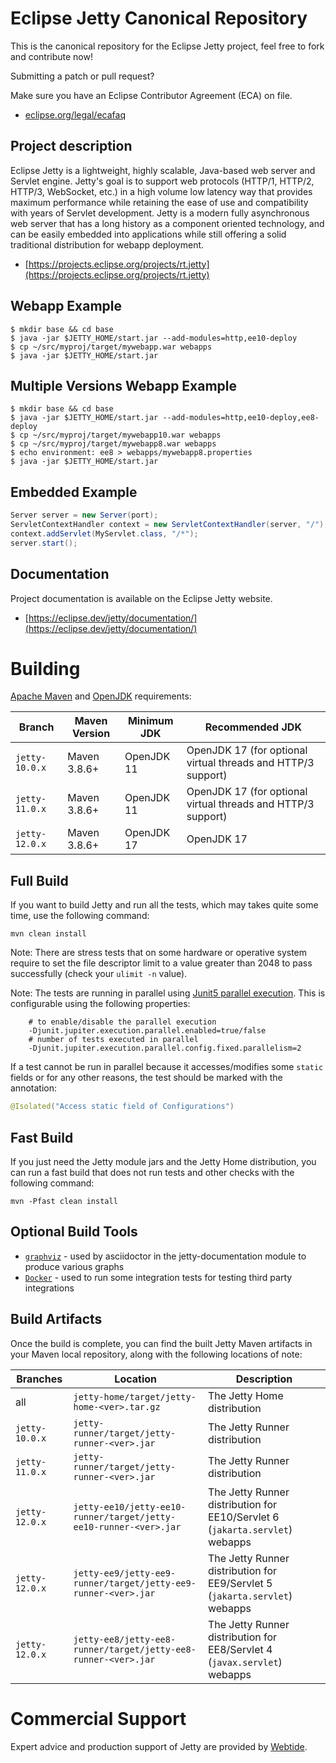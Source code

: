 Eclipse Jetty Canonical Repository
==================================

This is the canonical repository for the Eclipse Jetty project, feel free to fork and contribute now!

Submitting a patch or pull request?

Make sure you have an Eclipse Contributor Agreement (ECA) on file.

- [eclipse.org/legal/ecafaq](https://www.eclipse.org/legal/ecafaq.php)

Project description
-------------------

Eclipse Jetty is a lightweight, highly scalable, Java-based web server and Servlet engine.
Jetty's goal is to support web protocols (HTTP/1, HTTP/2, HTTP/3, WebSocket, etc.) in a high volume low latency way that provides maximum performance while retaining the ease of use and compatibility with years of Servlet development.
Jetty is a modern fully asynchronous web server that has a long history as a component oriented technology, and can be easily embedded into applications while still offering a solid traditional distribution for webapp deployment.

- [https://projects.eclipse.org/projects/rt.jetty](https://projects.eclipse.org/projects/rt.jetty)

Webapp Example
--------------

```shell
$ mkdir base && cd base
$ java -jar $JETTY_HOME/start.jar --add-modules=http,ee10-deploy
$ cp ~/src/myproj/target/mywebapp.war webapps
$ java -jar $JETTY_HOME/start.jar 
```

Multiple Versions Webapp Example
--------------------------------

```shell
$ mkdir base && cd base
$ java -jar $JETTY_HOME/start.jar --add-modules=http,ee10-deploy,ee8-deploy
$ cp ~/src/myproj/target/mywebapp10.war webapps
$ cp ~/src/myproj/target/mywebapp8.war webapps
$ echo environment: ee8 > webapps/mywebapp8.properties
$ java -jar $JETTY_HOME/start.jar 
```

Embedded Example
----------------

```java
Server server = new Server(port);
ServletContextHandler context = new ServletContextHandler(server, "/");
context.addServlet(MyServlet.class, "/*");
server.start();
```

Documentation
-------------

Project documentation is available on the Eclipse Jetty website.

- [https://eclipse.dev/jetty/documentation/](https://eclipse.dev/jetty/documentation/)

Building
========

[Apache Maven](https://maven.apache.org/) and [OpenJDK](https://adoptium.net/) requirements:

| Branch         | Maven Version | Minimum JDK | Recommended JDK                                              |
|----------------|---------------|-------------|--------------------------------------------------------------|
| `jetty-10.0.x` | Maven 3.8.6+  | OpenJDK 11  | OpenJDK 17 (for optional virtual threads and HTTP/3 support) |
| `jetty-11.0.x` | Maven 3.8.6+  | OpenJDK 11  | OpenJDK 17 (for optional virtual threads and HTTP/3 support) |
| `jetty-12.0.x` | Maven 3.8.6+  | OpenJDK 17  | OpenJDK 17                                                   |

Full Build
----------

If you want to build Jetty and run all the tests, which may takes quite some time, use the following command:

``` shell
mvn clean install
```

Note: There are stress tests that on some hardware or operative system require to set the file descriptor limit to a value greater than 2048 to pass successfully (check your `ulimit -n` value).

Note: The tests are running in parallel using [Junit5 parallel execution](https://junit.org/junit5/docs/current/user-guide/#writing-tests-parallel-execution).
This is configurable using the following properties:

```
    # to enable/disable the parallel execution
    -Djunit.jupiter.execution.parallel.enabled=true/false
    # number of tests executed in parallel
    -Djunit.jupiter.execution.parallel.config.fixed.parallelism=2
```

If a test cannot be run in parallel because it accesses/modifies some `static` fields or for any other reasons, the test should be marked with the annotation:

```java
@Isolated("Access static field of Configurations")
```

Fast Build
----------

If you just need the Jetty module jars and the Jetty Home distribution, you can run a fast build that does not run tests and other checks with the following command:

``` shell
mvn -Pfast clean install
```

Optional Build Tools
--------------------

* [`graphviz`](https://graphviz.org/) - used by asciidoctor in the jetty-documentation module to produce various graphs
* [`Docker`](https://www.docker.com/) - used to run some integration tests for testing third party integrations

Build Artifacts
---------------

Once the build is complete, you can find the built Jetty Maven artifacts in your Maven local repository, along with the following locations of note:

| Branches       | Location                                                          | Description                                                                  |
|----------------|-------------------------------------------------------------------|------------------------------------------------------------------------------|
| all            | `jetty-home/target/jetty-home-<ver>.tar.gz`                       | The Jetty Home distribution                                                  |
| `jetty-10.0.x` | `jetty-runner/target/jetty-runner-<ver>.jar`                      | The Jetty Runner distribution                                                |
| `jetty-11.0.x` | `jetty-runner/target/jetty-runner-<ver>.jar`                      | The Jetty Runner distribution                                                |
| `jetty-12.0.x` | `jetty-ee10/jetty-ee10-runner/target/jetty-ee10-runner-<ver>.jar` | The Jetty Runner distribution for EE10/Servlet 6 (`jakarta.servlet`) webapps |
| `jetty-12.0.x` | `jetty-ee9/jetty-ee9-runner/target/jetty-ee9-runner-<ver>.jar`    | The Jetty Runner distribution for EE9/Servlet 5 (`jakarta.servlet`) webapps  |
| `jetty-12.0.x` | `jetty-ee8/jetty-ee8-runner/target/jetty-ee8-runner-<ver>.jar`    | The Jetty Runner distribution for EE8/Servlet 4 (`javax.servlet`) webapps    |

Commercial Support
==================

Expert advice and production support of Jetty are provided by [Webtide](https://webtide.com).
